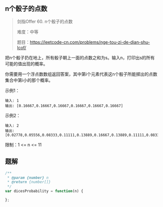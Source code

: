 ## n个骰子的点数

> 剑指Offer 60. n个骰子的点数
>
> 难度：中等
>
> 题目：https://leetcode-cn.com/problems/nge-tou-zi-de-dian-shu-lcof/

把n个骰子扔在地上，所有骰子朝上一面的点数之和为s。输入n，打印出s的所有可能的值出现的概率。

你需要用一个浮点数数组返回答案，其中第i个元素代表这n个骰子所能掷出的点数集合中第i小的那个概率。

示例1：

```
输入: 1
输出: [0.16667,0.16667,0.16667,0.16667,0.16667,0.16667]
```

示例2：

```
输入: 2
输出: [0.02778,0.05556,0.08333,0.11111,0.13889,0.16667,0.13889,0.11111,0.08333,0.05556,0.02778]
```

限制：1  <= n <= 11

## 题解



```javascript
/**
 * @param {number} n
 * @return {number[]}
 */
var dicesProbability = function(n) {

};
```

